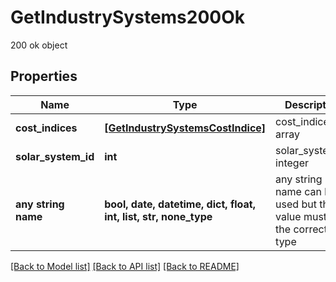 # GetIndustrySystems200Ok

200 ok object

## Properties
Name | Type | Description | Notes
------------ | ------------- | ------------- | -------------
**cost_indices** | [**[GetIndustrySystemsCostIndice]**](GetIndustrySystemsCostIndice.md) | cost_indices array | 
**solar_system_id** | **int** | solar_system_id integer | 
**any string name** | **bool, date, datetime, dict, float, int, list, str, none_type** | any string name can be used but the value must be the correct type | [optional]

[[Back to Model list]](../README.md#documentation-for-models) [[Back to API list]](../README.md#documentation-for-api-endpoints) [[Back to README]](../README.md)


